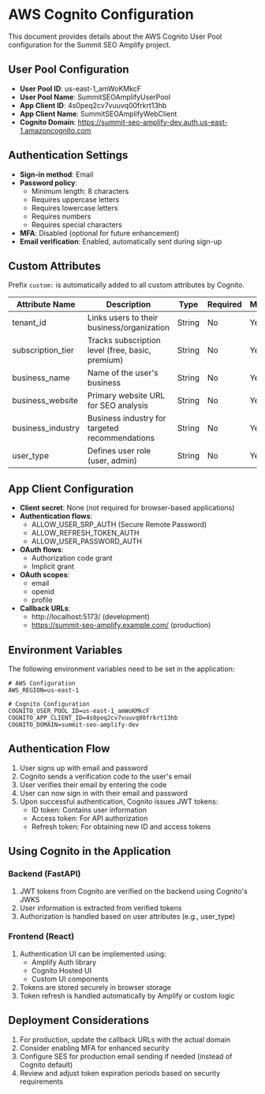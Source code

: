 # AWS Cognito Configuration

This document provides details about the AWS Cognito User Pool configuration for the Summit SEO Amplify project.

## User Pool Configuration

- **User Pool ID**: us-east-1_amWoKMkcF
- **User Pool Name**: SummitSEOAmplifyUserPool
- **App Client ID**: 4s0peq2cv7vuuvq00frkrt13hb
- **App Client Name**: SummitSEOAmplifyWebClient
- **Cognito Domain**: https://summit-seo-amplify-dev.auth.us-east-1.amazoncognito.com

## Authentication Settings

- **Sign-in method**: Email
- **Password policy**: 
  - Minimum length: 8 characters
  - Requires uppercase letters
  - Requires lowercase letters
  - Requires numbers
  - Requires special characters
- **MFA**: Disabled (optional for future enhancement)
- **Email verification**: Enabled, automatically sent during sign-up

## Custom Attributes

Prefix `custom:` is automatically added to all custom attributes by Cognito.

| Attribute Name | Description | Type | Required | Mutable |
|----------------|-------------|------|----------|---------|
| tenant_id | Links users to their business/organization | String | No | Yes |
| subscription_tier | Tracks subscription level (free, basic, premium) | String | No | Yes |
| business_name | Name of the user's business | String | No | Yes |
| business_website | Primary website URL for SEO analysis | String | No | Yes |
| business_industry | Business industry for targeted recommendations | String | No | Yes |
| user_type | Defines user role (user, admin) | String | No | Yes |

## App Client Configuration

- **Client secret**: None (not required for browser-based applications)
- **Authentication flows**:
  - ALLOW_USER_SRP_AUTH (Secure Remote Password)
  - ALLOW_REFRESH_TOKEN_AUTH
  - ALLOW_USER_PASSWORD_AUTH
- **OAuth flows**:
  - Authorization code grant
  - Implicit grant
- **OAuth scopes**:
  - email
  - openid
  - profile
- **Callback URLs**:
  - http://localhost:5173/ (development)
  - https://summit-seo-amplify.example.com/ (production)

## Environment Variables

The following environment variables need to be set in the application:

```
# AWS Configuration
AWS_REGION=us-east-1

# Cognito Configuration
COGNITO_USER_POOL_ID=us-east-1_amWoKMkcF
COGNITO_APP_CLIENT_ID=4s0peq2cv7vuuvq00frkrt13hb
COGNITO_DOMAIN=summit-seo-amplify-dev
```

## Authentication Flow

1. User signs up with email and password
2. Cognito sends a verification code to the user's email
3. User verifies their email by entering the code
4. User can now sign in with their email and password
5. Upon successful authentication, Cognito issues JWT tokens:
   - ID token: Contains user information
   - Access token: For API authorization
   - Refresh token: For obtaining new ID and access tokens

## Using Cognito in the Application

### Backend (FastAPI)

1. JWT tokens from Cognito are verified on the backend using Cognito's JWKS
2. User information is extracted from verified tokens
3. Authorization is handled based on user attributes (e.g., user_type)

### Frontend (React)

1. Authentication UI can be implemented using:
   - Amplify Auth library
   - Cognito Hosted UI
   - Custom UI components
2. Tokens are stored securely in browser storage
3. Token refresh is handled automatically by Amplify or custom logic

## Deployment Considerations

1. For production, update the callback URLs with the actual domain
2. Consider enabling MFA for enhanced security
3. Configure SES for production email sending if needed (instead of Cognito default)
4. Review and adjust token expiration periods based on security requirements 